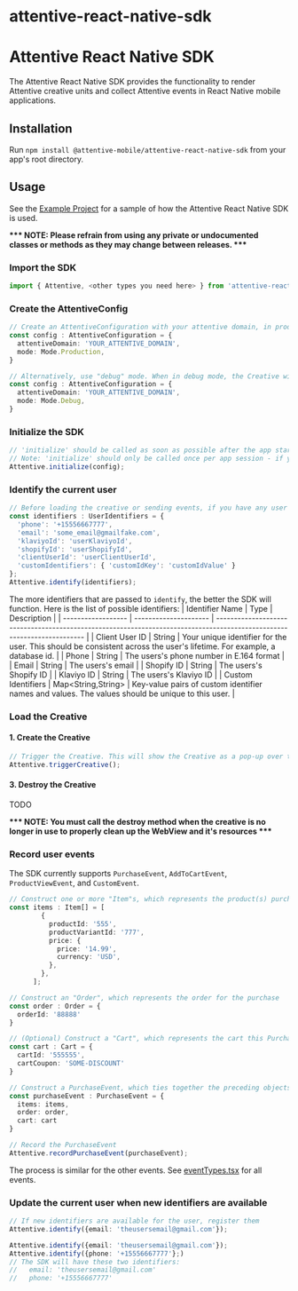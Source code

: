 # attentive-react-native-sdk

# Attentive React Native SDK
The Attentive React Native SDK provides the functionality to render Attentive creative units and collect Attentive events in React Native mobile applications.

## Installation

Run `npm install @attentive-mobile/attentive-react-native-sdk` from your app's root directory.

## Usage
See the [Example Project](https://github.com/attentive-mobile/attentive-react-native-sdk/blob/main/example)
for a sample of how the Attentive React Native SDK is used.

__*** NOTE: Please refrain from using any private or undocumented classes or methods as they may change between releases. ***__

### Import the SDK

```typescript
import { Attentive, <other types you need here> } from 'attentive-react-native-sdk';
```

### Create the AttentiveConfig

```typescript
// Create an AttentiveConfiguration with your attentive domain, in production mode
const config : AttentiveConfiguration = {
  attentiveDomain: 'YOUR_ATTENTIVE_DOMAIN',
  mode: Mode.Production,
}
```
```typescript
// Alternatively, use "debug" mode. When in debug mode, the Creative will not be shown, but instead a popup will show with debug information about your creative and any reason the Creative wouldn't show.
const config : AttentiveConfiguration = {
  attentiveDomain: 'YOUR_ATTENTIVE_DOMAIN',
  mode: Mode.Debug,
}
```

### Initialize the SDK

```typescript
// 'initialize' should be called as soon as possible after the app starts (see the example app for an example of initializing the SDK in the App element)
// Note: 'initialize' should only be called once per app session - if you call it multiple times it will throw an exception
Attentive.initialize(config);
```


### Identify the current user
```typescript
// Before loading the creative or sending events, if you have any user identifiers, they will need to be registered. Each identifier is optional. It is okay to skip this step if you have no identifiers about the user yet.
const identifiers : UserIdentifiers = {
  'phone': '+15556667777',
  'email': 'some_email@gmailfake.com',
  'klaviyoId': 'userKlaviyoId',
  'shopifyId': 'userShopifyId',
  'clientUserId': 'userClientUserId',
  'customIdentifiers': { 'customIdKey': 'customIdValue' }
};
Attentive.identify(identifiers);
```

The more identifiers that are passed to `identify`, the better the SDK will function. Here is the list of possible identifiers:
| Identifier Name    | Type                  | Description                                                                                                             |
| ------------------ | --------------------- | ----------------------------------------------------------------------------------------------------------------------- |
| Client User ID     | String                | Your unique identifier for the user. This should be consistent across the user's lifetime. For example, a database id.  |
| Phone              | String                | The users's phone number in E.164 format                                                                                |
| Email              | String                | The users's email                                                                                                       |
| Shopify ID         | String                | The users's Shopify ID                                                                                                  |
| Klaviyo ID         | String                | The users's Klaviyo ID                                                                                                  | 
| Custom Identifiers | Map<String,String>    | Key-value pairs of custom identifier names and values. The values should be unique to this user.                        |

### Load the Creative
#### 1. Create the Creative
```typescript
// Trigger the Creative. This will show the Creative as a pop-up over the rest of the app.
Attentive.triggerCreative();
```

#### 3. Destroy the Creative

TODO

__*** NOTE: You must call the destroy method when the creative is no longer in use to properly clean up the WebView and it's resources ***__


### Record user events

The SDK currently supports `PurchaseEvent`, `AddToCartEvent`, `ProductViewEvent`, and `CustomEvent`.

```typescript
// Construct one or more "Item"s, which represents the product(s) purchased
const items : Item[] = [
        {
          productId: '555',
          productVariantId: '777',
          price: {
            price: '14.99',
            currency: 'USD',
          },
        },
      ];

// Construct an "Order", which represents the order for the purchase
const order : Order = {
  orderId: '88888'
}

// (Optional) Construct a "Cart", which represents the cart this Purchase was made from
const cart : Cart = {
  cartId: '555555',
  cartCoupon: 'SOME-DISCOUNT'
}

// Construct a PurchaseEvent, which ties together the preceding objects
const purchaseEvent : PurchaseEvent = {
  items: items,
  order: order,
  cart: cart
}

// Record the PurchaseEvent
Attentive.recordPurchaseEvent(purchaseEvent);
```

The process is similar for the other events. See [eventTypes.tsx](https://github.com/attentive-mobile/attentive-react-native-sdk/blob/main/src/eventTypes.tsx) for all events.

### Update the current user when new identifiers are available

```typescript
// If new identifiers are available for the user, register them
Attentive.identify({email: 'theusersemail@gmail.com'});
```

```typescript
Attentive.identify({email: 'theusersemail@gmail.com'});
Attentive.identify({phone: '+15556667777'};)
// The SDK will have these two identifiers:
//   email: 'theusersemail@gmail.com'
//   phone: '+15556667777'
```
